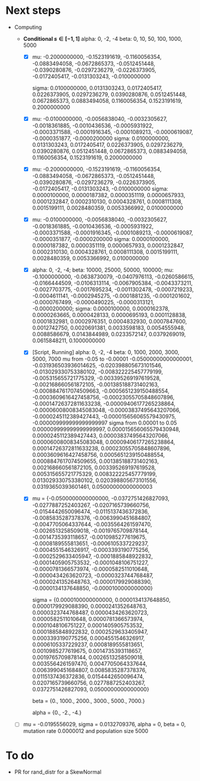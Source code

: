 # Next steps

- Computing

  - **Conditional $s \in [-1, 1]$**
    alpha: 0, -2, -4
    beta: 0, 10, 50, 100, 1000, 5000

    - [x] mu: -0.2000000000, -0.1523191619, -0.1160056354, -0.0883494058, -0.0672865373, -0.0512451448, -0.0390280876, -0.0297236279, -0.0226373905, -0.0172405417, -0.0131303243, -0.0100000000

      sigma: 0.0100000000, 0.0131303243, 0.0172405417, 0.0226373905, 0.0297236279, 0.0390280876, 0.0512451448, 0.0672865373, 0.0883494058, 0.1160056354, 0.1523191619, 0.2000000000

    - [x] mu: -0.0100000000, -0.0056838040, -0.0032305627, -0.0018361885, -0.0010436536, -0.0005931922, -0.0003371588, -0.0001916345, -0.0001089213, -0.0000619087, -0.0000351877, -0.0000200000
      sigma: 0.0100000000, 0.0131303243, 0.0172405417, 0.0226373905, 0.0297236279, 0.0390280876, 0.0512451448, 0.0672865373, 0.0883494058, 0.1160056354, 0.1523191619, 0.2000000000
      
    - [x] mu: -0.2000000000, -0.1523191619, -0.1160056354, -0.0883494058, -0.0672865373, -0.0512451448, -0.0390280876, -0.0297236279, -0.0226373905, -0.0172405417, -0.0131303243, -0.0100000000
      sigma: 0.0000100000, 0.0000187382, 0.0000351119, 0.0000657933, 0.0001232847, 0.0002310130, 0.0004328761, 0.0008111308, 0.0015199111, 0.0028480359, 0.0053366992, 0.0100000000
      
    - [x] mu: -0.0100000000, -0.0056838040, -0.0032305627, -0.0018361885, -0.0010436536, -0.0005931922, -0.0003371588, -0.0001916345, -0.0001089213, -0.0000619087, -0.0000351877, -0.0000200000
      sigma: 0.0000100000, 0.0000187382, 0.0000351119, 0.0000657933, 0.0001232847, 0.0002310130, 0.0004328761, 0.0008111308, 0.0015199111, 0.0028480359, 0.0053366992, 0.0100000000
      
    - [x] alpha: 0, -2, -4;
      beta: 10000, 25000, 50000, 100000;
      mu:  -0.1000000000, -0.0638730079, -0.0407976113, -0.0260586615,  -0.0166444509, -0.0106313114, -0.0067905384, -0.0043373211,  -0.0027703775, -0.0017695234, -0.0011302478, -0.0007219233,  -0.0004611141, -0.0002945275, -0.0001881235, -0.0001201602,  -0.0000767499, -0.0000490225, -0.0000313121, -0.0000200000;
      sigma:  0.0000100000, 0.0000162378, 0.0000263665, 0.0000428133, 0.0000695193,  0.0001128838, 0.0001832981, 0.0002976351, 0.0004832930, 0.0007847600,  0.0012742750, 0.0020691381, 0.0033598183, 0.0054555948, 0.0088586679,  0.0143844989, 0.0233572147, 0.0379269019, 0.0615848211, 0.1000000000
      
    - [x] [Script, Running]
      alpha: 0, -2, -4
      beta: 0, 1000, 2000, 3000, 5000, 7000
      mu from -0.05 to -0.00001
      -0.05000000000000001, -0.031936503936014625, -0.020398805673101546, -0.013029330753380102, -0.008322225457779199, -0.005315655721775329, -0.003395269197619528, -0.002168660561872105, -0.001385188731402163, -0.0008847617074509663, -0.0005651239150488554, -0.0003609616427458756, -0.00023055705848607896, -0.00014726372811633238, -0.00009406177265238864, -0.00006008008345083048, -0.00003837495643207066, -0.0000245112389427443, -0.000015656065579430975, -0.000009999999999999997
      sigma from 0.00001 to 0.05
      0.000009999999999999997, 0.000015656065579430948, 0.0000245112389427443, 0.00003837495643207066, 0.00006008008345083048, 0.00009406177265238864, 0.00014726372811633238, 0.00023055705848607896, 0.0003609616427458756, 0.0005651239150488554, 0.0008847617074509655, 0.001385188731402163, 0.002168660561872105, 0.003395269197619528, 0.005315655721775329, 0.008322225457779199, 0.013029330753380102, 0.020398805673101556, 0.03193650393601461, 0.05000000000000003
      
    - [x] mu = {-0.0500000000000000, -0.0372751426827093, -0.0277887252403267,  -0.0207165739660756, -0.0154442650096474, -0.0115137436372836,  -0.0085835287378376, -0.0063990451684807, -0.0047705064337644,  -0.0035564261597470, -0.0026513258509018, -0.0019765709878144,  -0.0014735393118657, -0.0010985277619675, -0.0008189555813651,  -0.0006105337229237, -0.0004551546326917, -0.0003393190775256,  -0.0002529633405947, -0.0001885848922832, -0.0001405905753532,  -0.0001048106751227, -0.0000781366573974, -0.0000582511010648,  -0.0000434263620723, -0.0000323744768487, -0.0000241352648763,  -0.0000179929088390, -0.0000134137648850, -0.0000100000000000}
      
      sigma = {0.0000100000000000, 0.0000134137648850, 0.0000179929088390,  0.0000241352648763, 0.0000323744768487, 0.0000434263620723,  0.0000582511010648, 0.0000781366573974, 0.0001048106751227,  0.0001405905753532, 0.0001885848922832, 0.0002529633405947,  0.0003393190775256, 0.0004551546326917, 0.0006105337229237,  0.0008189555813651, 0.0010985277619675, 0.0014735393118657,  0.0019765709878144, 0.0026513258509018, 0.0035564261597470,  0.0047705064337644, 0.0063990451684807, 0.0085835287378376,  0.0115137436372836, 0.0154442650096474, 0.0207165739660756,  0.0277887252403267, 0.0372751426827093, 0.0500000000000000}
      
      beta = {0., 1000., 2000., 3000., 5000., 7000.}
      
      alpha = {0., -2., -4.}
    
  - [ ] mu = -0.0195556029, sigma = 0.0132709376, alpha = 0, beta = 0, mutation rate 0.0000012 and population size 5000
# To do

- PR for rand_distr for a SkewNormal
